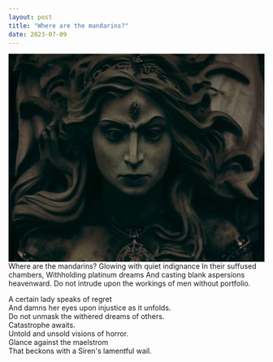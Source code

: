 ```yaml
---
layout: post
title: "Where are the mandarins?"
date: 2023-07-09
---
```

<img style="float: right;" alt="a lamentful siren" src="/images/siren.jpeg" width="512" height="410">
Where are the mandarins?  
Glowing with quiet indignance  
In their suffused chambers,  
Withholding platinum dreams  
And casting blank aspersions heavenward.  
Do not intrude upon the workings of men without portfolio.   

A certain lady speaks of regret  
And damns her eyes upon injustice as it unfolds.  
Do not unmask the withered dreams of others.  
Catastrophe awaits.  
Untold and unsold visions of horror.  
Glance against the maelstrom  
That beckons with a Siren's lamentful wail. 

